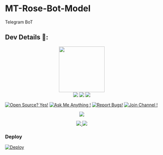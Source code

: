 # MT-Rose-Bot-Model
Telegram BoT 

## Dev Details 👤:

<p align="middle">
<img src="https://telegra.ph/file/5544537e87a05e0785147.jpg" width="150" height="150"><br>
<img src="https://badgen.net/badge/Nᴀᴍᴇ/Dᴀʀᴋ Aɴɢᴇʟ/FF33FF?icon=awesome&labelColor=0080FF"></a>
<img src="https://badgen.net/badge/Sᴛᴀᴛᴇ/Kᴇʀᴀʟᴀ/purple?icon=terminal&labelColor=red"></a>
<a href="https://telegram.dog/DARK_ANGEL_1234"><img src="https://img.shields.io/badge/Tᴇʟᴇɢʀᴀᴍ-Cᴏɴᴛᴀᴄᴛ-blue.svg?logo=telegram"></a>
<p align="left">
</p>                                                           
                                                    
[![Open Source? Yes!](https://badgen.net/badge/Oᴘᴇɴ%20Sᴏᴜʀᴄᴇ%20%3F/Yᴇs/yellow?icon=github)](https://github.com/DarkAngel1234-tech/Rose-Bot.git)
[![Ask Me Anything !](https://img.shields.io/badge/🤔%20Asᴋ%20Mᴇ-Aɴʏᴛʜɪɴɢ-1abc9c.svg)](https://telegram.dog/DARK_ANGEL_1234)
[![Report Bugs!](https://badgen.net/badge/🐞%20Rᴇᴘᴏʀᴛ%20/Bᴜɢs/red)](https://telegram.dog/DARK_ANGEL_1234)
[![Join Channel !](https://badgen.net/badge/🔊%20Jᴏɪɴ%20/Cʜᴀɴɴᴇʟ/Black)](https://telegram.dog/DaRK_iNFO_CHaNNeL)

<p align="center">
  <a href="https://www.python.org">
    <img src="http://ForTheBadge.com/images/badges/made-with-python.svg">
  </a>
<p align="center">
  <a href="https://github.com/DarkAngel1234-tech/Rose-Bot.git/stargazers">
    <img src="https://img.shields.io/github/stars/DarkAngel1234-tech/Rose-Bot.git?style=social">

  </a>
  
  <a href="https://github.com/DarkAngel1234-tech/Rose-Bot.git/fork">
    <img src="https://img.shields.io/github/forks/DarkAngel1234-tech/Rose-Bot.git?label=Fork&style=social">

  </a>  
</p>










### Deploy

[![Deploy](https://www.herokucdn.com/deploy/button.svg)](https://heroku.com/deploy?template=https://github.com/DarkAngel1234-tech/Rose-Bot.git)

